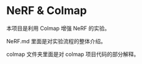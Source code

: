 # NeRF & Colmap
本项目是利用 Colmap 增强 NeRF 的实验。

NeRF.md 里面是对实验流程的整体介绍。

colmap 文件夹里面是对 colmap 项目代码的部分解释。
